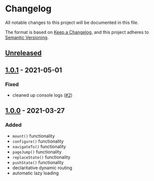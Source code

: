 # Changelog

All notable changes to this project will be documented in this file.

The format is based on [Keep a Changelog](https://keepachangelog.com/en/1.0.0/),
and this project adheres to [Semantic Versioning](https://semver.org/spec/v2.0.0.html).

## [Unreleased]

## [1.0.1] - 2021-05-01

### Fixed

- cleaned up console logs ([#2](https://github.com/codewithkyle/routing/issues/2))

## [1.0.0] - 2021-03-27

### Added

- `mount()` functionality
- `configure()` functionality
- `navigateTo()` functionality
- `pageJump()` functionality
- `replaceState()` functionality
- `pushState()` functionality
- declaritative dynamic routing
- automatic lazy loading

[unreleased]: https://github.com/codewithkyle/router/compare/v1.0.1...HEAD
[1.0.1]: https://github.com/codewithkyle/router/compare/v1.0.0...v1.0.1
[1.0.0]: https://github.com/codewithkyle/router/releases/tag/v1.0.0

